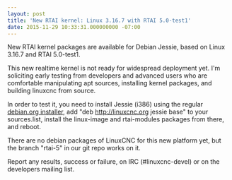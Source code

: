 ```yaml
---
layout: post
title: 'New RTAI kernel: Linux 3.16.7 with RTAI 5.0-test1'
date: 2015-11-29 10:33:31.000000000 -07:00
---
```

New RTAI kernel packages are available for Debian Jessie, based on Linux
3.16.7 and RTAI 5.0-test1.

This new realtime kernel is not ready for widespread deployment yet.
I'm soliciting early testing from developers and advanced users who
are comfortable manipulating apt sources, installing kernel packages,
and building linuxcnc from source.

In order to test it, you need to install
Jessie (i386) using the regular [debian.org
installer](http://cdimage.debian.org/debian-cd/8.2.0/i386/iso-cd/), add
"deb http://linuxcnc.org jessie base" to your sources.list, install the
linux-image and rtai-modules packages from there, and reboot.

There are no debian packages of LinuxCNC for this new platform yet, but
the branch "rtai-5" in our git repo works on it.

Report any results, success or failure, on IRC (#linuxcnc-devel) or on
the developers mailing list.
